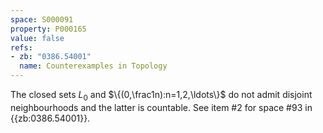 ```yaml
---
space: S000091
property: P000165
value: false
refs:
- zb: "0386.54001"
  name: Counterexamples in Topology
---
```


The closed sets $L_0$ and $\{(0,\frac1n):n=1,2,\ldots\}$ do not admit disjoint neighbourhoods and the latter is countable.
See item #2 for space #93 in {{zb:0386.54001}}.
